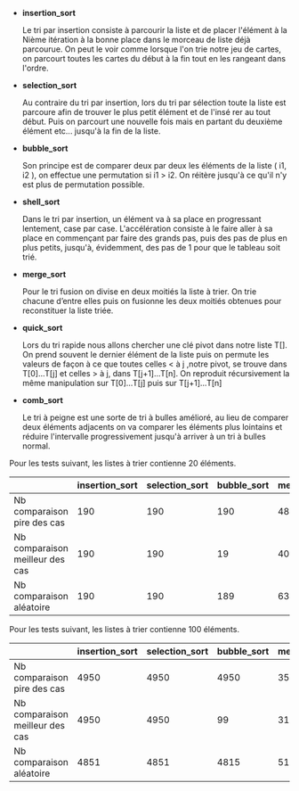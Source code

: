 *   **insertion_sort**

    Le tri par insertion consiste à parcourir la liste et de placer l'élément à la Nième itération à la bonne place dans le morceau de liste déjà parcourue. 
    On peut le voir comme lorsque l'on trie notre jeu de cartes, on parcourt toutes les cartes du début à la fin tout en les rangeant dans l'ordre.

*  **selection_sort**

    Au contraire du tri par insertion, lors du tri par sélection toute la liste est parcoure afin de trouver le plus petit élément et de l'insé rer au tout début. Puis
    on parcourt une nouvelle fois mais en partant du deuxième élément etc... jusqu'à la fin de la liste.

*  **bubble_sort**

    Son principe est de comparer deux par deux les éléments de la liste ( i1, i2 ), on effectue une permutation si i1 > i2. On réitère jusqu'à ce qu'il n'y est plus de
    permutation possible.

*  **shell_sort**

    Dans le tri par insertion, un élément va à sa place en progressant lentement, case par case. L'accélération consiste à le faire aller à sa place en commençant par faire 
    des grands pas, puis des pas de plus en plus petits, jusqu'à, évidemment, des pas de 1 pour que le tableau soit trié.

*  **merge_sort**

    Pour le tri fusion on divise en deux moitiés la liste à trier. On trie chacune d’entre elles puis on fusionne les deux moitiés obtenues pour reconstituer la liste triée.

*  **quick_sort**

    Lors du tri rapide nous allons chercher une clé pivot dans notre liste T[]. On prend souvent le dernier élément de la liste puis on permute les valeurs de façon à ce
    que toutes celles < à j ,notre pivot, se trouve dans T[0]...T[j] et celles > à j, dans T[j+1]...T[n]. On reproduit récursivement la même manipulation sur T[0]...T[j] puis sur T[j+1]...T[n]

*  **comb_sort**

    Le tri à peigne est une sorte de tri à bulles amélioré, au lieu de comparer deux éléments adjacents on va comparer les éléments plus lointains et réduire l'intervalle progressivement
    jusqu'à arriver à un tri à bulles normal.
    
Pour les tests suivant, les listes à trier contienne 20 éléments.
    
|  | insertion_sort | selection_sort | bubble_sort | merge_sort | quick_sort | comb_sort | shell_sort |
| ------ | ------ | ------ | ------ | ------ | ------ | ------ | ------ |
| Nb comparaison pire des cas | 190 | 190 | 190 | 48 | 190 | 454 | 134 |
| Nb comparaison meilleur des cas | 190 | 190 | 19 | 40 | 190 | 418 | 62 |
| Nb comparaison aléatoire | 190 | 190 | 189 | 63 | 66 | 460 | 128 |

Pour les tests suivant, les listes à trier contienne 100 éléments.
    
|  | insertion_sort | selection_sort | bubble_sort | merge_sort | quick_sort | comb_sort | shell_sort |
| ------ | ------ | ------ | ------ | ------ | ------ | ------ | ------ |
| Nb comparaison pire des cas | 4950 | 4950 | 4950 | 359 | 4950 | 3690 | 1121 |
| Nb comparaison meilleur des cas | 4950 | 4950 | 99 | 316 | 4950 | 3430 | 509 |
| Nb comparaison aléatoire | 4851 | 4851 | 4815 | 515 | 762 | 3824 | 1181 | 